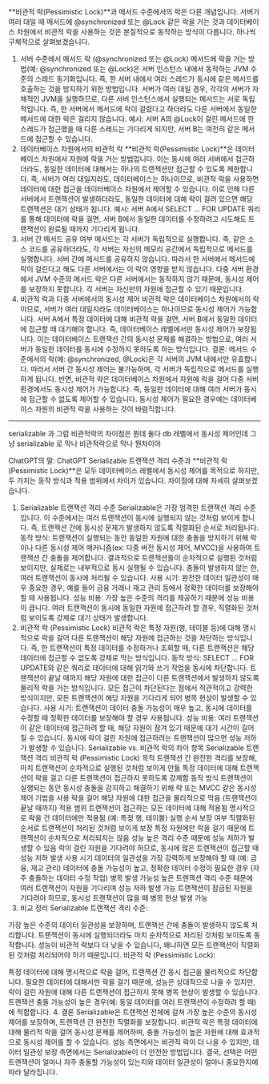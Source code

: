 **비관적 락(Pessimistic Lock)**과 메서드 수준에서의 락은 다른 개념입니다. 서버가 여러 대일 때 메서드에 @synchronized 또는 @Lock 같은 락을 거는 것과 데이터베이스 차원에서 비관적 락을 사용하는 것은 본질적으로 동작하는 방식이 다릅니다. 하나씩 구체적으로 살펴보겠습니다.

1. 서버 수준에서 메서드 락 (@synchronized 또는 @Lock)
   메서드에 락을 거는 방법(예: @synchronized 또는 @Lock)은 서버 인스턴스 내에서 동작하는 JVM 수준의 스레드 동기화입니다. 즉, 한 서버 내에서 여러 스레드가 동시에 같은 메서드를 호출하는 것을 방지하기 위한 방법입니다.
   서버가 여러 대일 경우, 각각의 서버가 자체적인 JVM을 실행하므로, 다른 서버 인스턴스에서 실행되는 메서드는 서로 독립적입니다. 즉, 한 서버에서 메서드에 락이 걸렸다고 하더라도 다른 서버에서 동일한 메서드에 대한 락은 걸리지 않습니다.
   예시: 서버 A의 @Lock이 걸린 메서드에 한 스레드가 접근했을 때 다른 스레드는 기다리게 되지만, 서버 B는 여전히 같은 메서드에 접근할 수 있습니다.
2. 데이터베이스 차원에서의 비관적 락
   **비관적 락(Pessimistic Lock)**은 데이터베이스 차원에서 자원에 락을 거는 방법입니다. 이는 동시에 여러 서버에서 접근하더라도, 동일한 데이터에 대해서는 하나의 트랜잭션만 접근할 수 있도록 제한합니다.
   즉, 서버가 여러 대일지라도, 데이터베이스는 하나이므로, 비관적 락을 사용하면 데이터에 대한 접근을 데이터베이스 차원에서 제어할 수 있습니다. 이로 인해 다른 서버에서 트랜잭션이 발생하더라도, 동일한 데이터에 대해 락이 걸려 있으면 해당 트랜잭션은 대기 상태가 됩니다.
   예시: 서버 A에서 SELECT ... FOR UPDATE 쿼리를 통해 데이터에 락을 걸면, 서버 B에서 동일한 데이터를 수정하려고 시도해도 트랜잭션이 완료될 때까지 기다리게 됩니다.
3. 서버 간 메서드 공유 여부
   메서드는 각 서버가 독립적으로 실행합니다. 즉, 같은 소스 코드를 공유하더라도, 각 서버는 자신의 메모리 공간에서 독립적으로 메서드를 실행합니다.
   서버 간에 메서드를 공유하지 않습니다. 따라서 한 서버에서 메서드에 락이 걸린다고 해도 다른 서버에서는 이 락의 영향을 받지 않습니다.
   다중 서버 환경에서 JVM 수준의 메서드 락은 다른 서버에서는 동작하지 않기 때문에, 동시성 제어를 보장하지 못합니다. 각 서버는 자신만의 자원에 접근할 수 있기 때문입니다.
4. 비관적 락과 다중 서버에서의 동시성 제어
   비관적 락은 데이터베이스 차원에서의 락이므로, 서버가 여러 대일지라도 데이터베이스는 하나이므로 동시성 제어가 가능합니다.
   서버 A에서 특정 데이터에 대해 비관적 락을 걸면, 서버 B에서 동일한 데이터에 접근할 때 대기해야 합니다. 즉, 데이터베이스 레벨에서만 동시성 제어가 보장됩니다.
   이는 데이터베이스 트랜잭션 간의 동시성 문제를 해결하는 방법으로, 여러 서버가 동일한 데이터를 동시에 수정하지 못하도록 하는 방식입니다.
   결론:
   메서드 수준에서의 락(예: @synchronized, @Lock)은 각 서버의 JVM 내에서만 유효합니다. 따라서 서버 간 동시성 제어는 불가능하며, 각 서버가 독립적으로 메서드를 실행하게 됩니다.
   반면, 비관적 락은 데이터베이스 차원에서 자원에 락을 걸어 다중 서버 환경에서도 동시성 제어가 가능합니다. 즉, 동일한 데이터에 대해 여러 서버가 동시에 접근할 수 없도록 제어할 수 있습니다.
   동시성 제어가 필요한 경우에는 데이터베이스 차원의 비관적 락을 사용하는 것이 바람직합니다.



---

serializable 과 그럼 비관적락의 차이점은 뭔데 둘다 db 레벨에서 동시성 제어인데 그냥 serializable 로 막나 비관적락으로 막나 뭔차이야

ChatGPT의 말:
ChatGPT
Serializable 트랜잭션 격리 수준과 **비관적 락(Pessimistic Lock)**은 모두 데이터베이스 레벨에서 동시성 제어를 목적으로 하지만, 두 가지는 동작 방식과 적용 범위에서 차이가 있습니다. 차이점에 대해 자세히 살펴보겠습니다.

1. Serializable 트랜잭션 격리 수준
   Serializable은 가장 엄격한 트랜잭션 격리 수준입니다. 이 수준에서는 여러 트랜잭션이 동시에 실행되지 않는 것처럼 보이게 합니다. 즉, 트랜잭션 간에 동시성 문제가 발생하지 않도록 직렬화된 순서로 처리됩니다.
   동작 방식: 트랜잭션이 실행되는 동안 동일한 자원에 대한 충돌을 방지하기 위해 락이나 다른 동시성 제어 메커니즘(ex: 다중 버전 동시성 제어, MVCC)을 사용하여 트랜잭션 간 충돌을 제어합니다.
   결과적으로 트랜잭션들이 순차적으로 실행된 것처럼 보이지만, 실제로는 내부적으로 동시 실행될 수 있습니다. 충돌이 발생하지 않는 한, 여러 트랜잭션이 동시에 처리될 수 있습니다.
   사용 시기: 완전한 데이터 일관성이 매우 중요한 경우, 예를 들어 금융 거래나 재고 관리 등에서 정확한 데이터를 보장해야 할 때 사용됩니다.
   성능 비용: 가장 높은 수준의 격리를 제공하기 때문에 성능 비용이 큽니다. 여러 트랜잭션이 동시에 동일한 자원에 접근하려 할 경우, 직렬화된 것처럼 보이도록 강제로 대기 상태가 발생합니다.
2. 비관적 락 (Pessimistic Lock)
   비관적 락은 특정 자원(행, 테이블 등)에 대해 명시적으로 락을 걸어 다른 트랜잭션이 해당 자원에 접근하는 것을 차단하는 방식입니다. 즉, 한 트랜잭션이 특정 데이터를 수정하거나 조회할 때, 다른 트랜잭션은 해당 데이터에 접근할 수 없도록 강제로 막는 방식입니다.
   동작 방식: SELECT ... FOR UPDATE와 같은 쿼리로 데이터에 대해 읽기와 쓰기 작업을 동시에 차단합니다. 트랜잭션이 끝날 때까지 해당 자원에 대한 접근이 다른 트랜잭션에서 발생하지 않도록 물리적 락을 거는 방식입니다.
   모든 접근이 차단된다는 점에서 직관적이고 강력한 방식이지만, 모든 트랜잭션이 해당 자원을 기다리게 되어 병목 현상이 발생할 수 있습니다.
   사용 시기: 트랜잭션이 데이터 충돌 가능성이 매우 높고, 동시에 데이터를 수정할 때 정확한 데이터를 보장해야 할 경우 사용됩니다.
   성능 비용: 여러 트랜잭션이 같은 데이터에 접근하려 할 때, 해당 자원이 잠겨 있기 때문에 대기 시간이 길어질 수 있습니다. 동시에 락이 걸린 자원에 접근하려는 트랜잭션이 많으면 성능 저하가 발생할 수 있습니다.
   Serializable vs. 비관적 락의 차이
   항목	Serializable 트랜잭션 격리	비관적 락 (Pessimistic Lock)
   목적	트랜잭션 간 완전한 격리를 보장해, 마치 트랜잭션이 순차적으로 실행된 것처럼 보이게 만듦	특정 데이터에 대해 트랜잭션이 락을 걸고 다른 트랜잭션이 접근하지 못하도록 강제함
   동작 방식	트랜잭션이 실행되는 동안 동시성 충돌을 감지하고 해결하기 위해 락 또는 MVCC 같은 동시성 제어 기법을 사용	락을 걸어 해당 자원에 대한 접근을 물리적으로 막음 (트랜잭션이 끝날 때까지)
   적용 범위	트랜잭션이 접근하는 모든 데이터에 대해 적용됨	명시적으로 락을 건 데이터에만 적용됨 (예: 특정 행, 테이블)
   실행 순서 보장 여부	직렬화된 순서로 트랜잭션이 처리된 것처럼 보이게 보장	특정 자원에만 락을 걸기 때문에 트랜잭션이 순차적으로 처리되지는 않음
   성능	높은 격리 수준 때문에 성능 저하가 발생할 수 있음	락이 걸린 자원을 기다려야 하므로, 동시에 많은 트랜잭션이 접근할 때 성능 저하 발생
   사용 시기	데이터의 일관성을 가장 강력하게 보장해야 할 때 (예: 금융, 재고 관리)	데이터에 충돌 가능성이 높고, 정확한 데이터 수정이 필요한 경우 (자주 충돌하는 데이터 수정 작업)
   병목 발생 가능성	높은 트랜잭션 격리 수준 때문에 여러 트랜잭션이 자원을 기다리며 성능 저하 발생 가능	트랜잭션이 잠금된 자원을 기다려야 하므로, 동시성 트랜잭션이 많을 때 병목 현상 발생 가능
3. 비교 정리
   Serializable 트랜잭션 격리 수준:

가장 높은 수준의 데이터 일관성을 보장하며, 트랜잭션 간에 충돌이 발생하지 않도록 처리합니다.
트랜잭션이 동시에 실행되더라도 마치 순차적으로 처리된 것처럼 보이도록 동작합니다.
성능이 비관적 락보다 더 낮을 수 있습니다, 왜냐하면 모든 트랜잭션이 직렬화된 것처럼 처리되어야 하기 때문입니다.
비관적 락 (Pessimistic Lock):

특정 데이터에 대해 명시적으로 락을 걸어, 트랜잭션 간 동시 접근을 물리적으로 차단합니다.
필요한 데이터에 대해서만 락을 걸기 때문에, 성능은 상대적으로 나을 수 있지만, 락이 걸린 자원에 대해 다른 트랜잭션이 접근하지 못해 병목 현상이 발생할 수 있습니다.
트랜잭션 충돌 가능성이 높은 경우(예: 동일 데이터를 여러 트랜잭션이 수정하려 할 때)에 적합합니다.
4. 결론
   Serializable은 트랜잭션 전체에 걸쳐 가장 높은 수준의 동시성 제어를 보장하며, 트랜잭션 간 완전한 직렬화를 보장합니다.
   비관적 락은 특정 데이터에 대해 물리적 락을 걸어 동시성 문제를 제어하며, 충돌 가능성이 높은 자원에 대해 효과적으로 동시성 제어를 할 수 있습니다.
   성능 측면에서는 비관적 락이 더 나을 수 있지만, 데이터 일관성 보장 측면에서는 Serializable이 더 안전한 방법입니다.
   결국, 선택은 어떤 트랜잭션이 얼마나 자주 충돌할 가능성이 있는지와 데이터 일관성이 얼마나 중요한지에 따라 달라집니다.